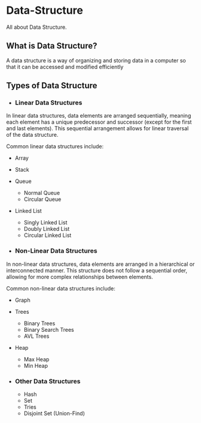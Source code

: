 # Data-Structure
All about Data Structure.


## What is Data Structure?

A data structure is a way of organizing and storing data in a computer so that it can be accessed and modified efficiently

## Types of Data Structure

* ### Linear Data Structures
In linear data structures, data elements are arranged sequentially, meaning each element has a unique predecessor and successor (except for the first and last elements). This sequential arrangement allows for linear traversal of the data structure.

Common linear data structures include:

* Array
* Stack
* Queue

    * Normal Queue
    * Circular Queue
* Linked List

    * Singly Linked List
    * Doubly Linked List
    * Circular Linked List

* ### Non-Linear Data Structures
In non-linear data structures, data elements are arranged in a hierarchical or interconnected manner. This structure does not follow a sequential order, allowing for more complex relationships between elements.

Common non-linear data structures include:

* Graph
* Trees

    * Binary Trees
    * Binary Search Trees
    * AVL Trees
* Heap
    
    * Max Heap
    * Min Heap 

* ### Other Data Structures

    * Hash
    * Set
    * Tries
    * Disjoint Set (Union-Find)

